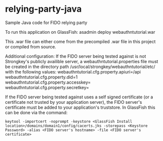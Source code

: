 # relying-party-java
Sample Java code for FIDO relying party

To run this application on GlassFish:
asadmin deploy webauthntutorial.war

This .war file can either come from the precompiled .war file in this project or compiled from source.


Additional configuration:
If the FIDO server being tested against is not Strongkey's publicly availible server, a webauthntutorial.properties file must be created in the directory path /usr/local/strongkey/webauthntutorial/etc/ with the following values:
	webauthntutorial.cfg.property.apiuri=<Your StrongKey FIDO Server URL>/api
	webauthntutorial.cfg.property.did=1
	webauthntutorial.cfg.property.accesskey=<Your configured access key>
	webauthntutorial.cfg.property.secretkey=<Your configured secret key>


If the FIDO server being tested against uses a self signed certificate (or a certificate not trusted by your application server), the FIDO server's certificate must be added to your application's truststore. In GlassFish this can be done via the command:

	keytool -importcert -noprompt -keystore <GlassFish Install location>/domains/domain1/config/cacerts.jks -storepass <Keystore Password> -alias <FIDO server's hostname> -file <FIDO server's certificate>
